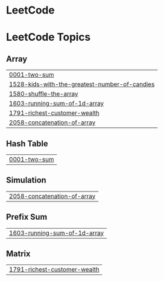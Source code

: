 # LeetCode
<!---LeetCode Topics Start-->
# LeetCode Topics
## Array
|  |
| ------- |
| [0001-two-sum](https://github.com/PanchaxariS/LeetCode/tree/master/0001-two-sum) |
| [1528-kids-with-the-greatest-number-of-candies](https://github.com/PanchaxariS/LeetCode/tree/master/1528-kids-with-the-greatest-number-of-candies) |
| [1580-shuffle-the-array](https://github.com/PanchaxariS/LeetCode/tree/master/1580-shuffle-the-array) |
| [1603-running-sum-of-1d-array](https://github.com/PanchaxariS/LeetCode/tree/master/1603-running-sum-of-1d-array) |
| [1791-richest-customer-wealth](https://github.com/PanchaxariS/LeetCode/tree/master/1791-richest-customer-wealth) |
| [2058-concatenation-of-array](https://github.com/PanchaxariS/LeetCode/tree/master/2058-concatenation-of-array) |
## Hash Table
|  |
| ------- |
| [0001-two-sum](https://github.com/PanchaxariS/LeetCode/tree/master/0001-two-sum) |
## Simulation
|  |
| ------- |
| [2058-concatenation-of-array](https://github.com/PanchaxariS/LeetCode/tree/master/2058-concatenation-of-array) |
## Prefix Sum
|  |
| ------- |
| [1603-running-sum-of-1d-array](https://github.com/PanchaxariS/LeetCode/tree/master/1603-running-sum-of-1d-array) |
## Matrix
|  |
| ------- |
| [1791-richest-customer-wealth](https://github.com/PanchaxariS/LeetCode/tree/master/1791-richest-customer-wealth) |
<!---LeetCode Topics End-->